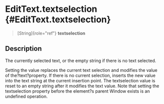 EditText.textselection {#EditText.textselection}
======================

> [String]{role="ref"} **textselection**

Description
-----------

The currently selected text, or the empty string if there is no text
selected.

Setting the value replaces the current text selection and modifies the
value of the?text?property. If there is no current selection, inserts
the new value into the text string at the current insertion point. The
textselection value is reset to an empty string after it modifies the
text value. Note that setting the textselection property before the
element?s parent Window exists is an undefined operation.
